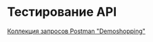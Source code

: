 # Тестирование API
[Коллекция запросов Postman "Demoshopping"](https://www.postman.com/margaritakolomytceva/workspace/my-workspace/collection/35071750-46ecb39f-8143-4b79-b3d9-2a648808867e?action=share&creator=35071750)
